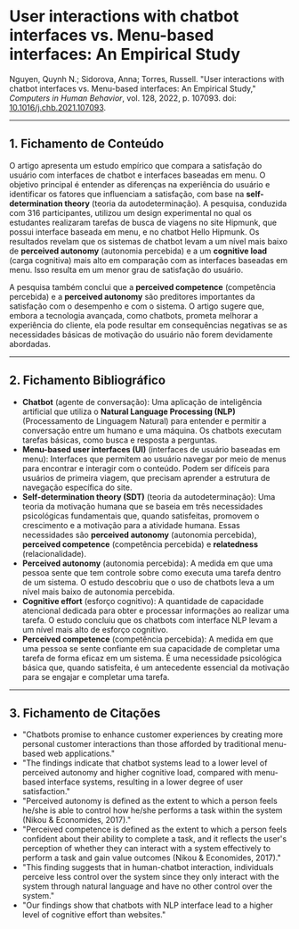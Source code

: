 # User interactions with chatbot interfaces vs. Menu-based interfaces: An Empirical Study

Nguyen, Quynh N.; Sidorova, Anna; Torres, Russell. "User interactions with chatbot interfaces vs. Menu-based interfaces: An Empirical Study," *Computers in Human Behavior*, vol. 128, 2022, p. 107093. doi: [10.1016/j.chb.2021.107093](https://doi.org/10.1016/j.chb.2021.107093).

---

## 1. Fichamento de Conteúdo

O artigo apresenta um estudo empírico que compara a satisfação do usuário com interfaces de chatbot e interfaces baseadas em menu. O objetivo principal é entender as diferenças na experiência do usuário e identificar os fatores que influenciam a satisfação, com base na **self-determination theory** (teoria da autodeterminação). A pesquisa, conduzida com 316 participantes, utilizou um design experimental no qual os estudantes realizaram tarefas de busca de viagens no site Hipmunk, que possui interface baseada em menu, e no chatbot Hello Hipmunk. Os resultados revelam que os sistemas de chatbot levam a um nível mais baixo de **perceived autonomy** (autonomia percebida) e a um **cognitive load** (carga cognitiva) mais alto em comparação com as interfaces baseadas em menu. Isso resulta em um menor grau de satisfação do usuário.  

A pesquisa também conclui que a **perceived competence** (competência percebida) e a **perceived autonomy** são preditores importantes da satisfação com o desempenho e com o sistema. O artigo sugere que, embora a tecnologia avançada, como chatbots, prometa melhorar a experiência do cliente, ela pode resultar em consequências negativas se as necessidades básicas de motivação do usuário não forem devidamente abordadas.

---

## 2. Fichamento Bibliográfico

* **Chatbot** (agente de conversação): Uma aplicação de inteligência artificial que utiliza o **Natural Language Processing (NLP)** (Processamento de Linguagem Natural) para entender e permitir a conversação entre um humano e uma máquina. Os chatbots executam tarefas básicas, como busca e resposta a perguntas.
* **Menu-based user interfaces (UI)** (interfaces de usuário baseadas em menu): Interfaces que permitem ao usuário navegar por meio de menus para encontrar e interagir com o conteúdo. Podem ser difíceis para usuários de primeira viagem, que precisam aprender a estrutura de navegação específica do site.
* **Self-determination theory (SDT)** (teoria da autodeterminação): Uma teoria da motivação humana que se baseia em três necessidades psicológicas fundamentais que, quando satisfeitas, promovem o crescimento e a motivação para a atividade humana. Essas necessidades são **perceived autonomy** (autonomia percebida), **perceived competence** (competência percebida) e **relatedness** (relacionalidade).
* **Perceived autonomy** (autonomia percebida): A medida em que uma pessoa sente que tem controle sobre como executa uma tarefa dentro de um sistema. O estudo descobriu que o uso de chatbots leva a um nível mais baixo de autonomia percebida.
* **Cognitive effort** (esforço cognitivo): A quantidade de capacidade atencional dedicada para obter e processar informações ao realizar uma tarefa. O estudo concluiu que os chatbots com interface NLP levam a um nível mais alto de esforço cognitivo.
* **Perceived competence** (competência percebida): A medida em que uma pessoa se sente confiante em sua capacidade de completar uma tarefa de forma eficaz em um sistema. É uma necessidade psicológica básica que, quando satisfeita, é um antecedente essencial da motivação para se engajar e completar uma tarefa.

---

## 3. Fichamento de Citações

* "Chatbots promise to enhance customer experiences by creating more personal customer interactions than those afforded by traditional menu-based web applications."
* "The findings indicate that chatbot systems lead to a lower level of perceived autonomy and higher cognitive load, compared with menu-based interface systems, resulting in a lower degree of user satisfaction."
* "Perceived autonomy is defined as the extent to which a person feels he/she is able to control how he/she performs a task within the system (Nikou & Economides, 2017)."
* "Perceived competence is defined as the extent to which a person feels confident about their ability to complete a task, and it reflects the user's perception of whether they can interact with a system effectively to perform a task and gain value outcomes (Nikou & Economides, 2017)."
* "This finding suggests that in human-chatbot interaction, individuals perceive less control over the system since they only interact with the system through natural language and have no other control over the system."
* "Our findings show that chatbots with NLP interface lead to a higher level of cognitive effort than websites."
